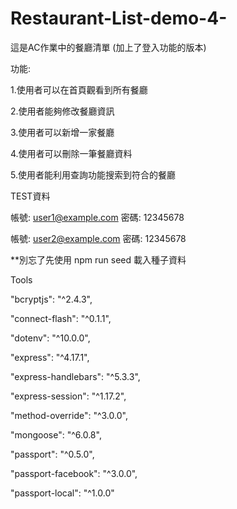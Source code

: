# Restaurant-List-demo-4-
這是AC作業中的餐廳清單 (加上了登入功能的版本)

功能: 

1.使用者可以在首頁觀看到所有餐廳 

2.使用者能夠修改餐廳資訊

3.使用者可以新增一家餐廳

4.使用者可以刪除一筆餐廳資料

5.使用者能利用查詢功能搜索到符合的餐廳


TEST資料

  帳號: user1@example.com
  密碼: 12345678

  帳號: user2@example.com
  密碼: 12345678

**別忘了先使用  npm run seed 載入種子資料

Tools

  "bcryptjs": "^2.4.3",
  
  "connect-flash": "^0.1.1",
  
  "dotenv": "^10.0.0",
  
  "express": "^4.17.1",
  
  "express-handlebars": "^5.3.3",
  
  "express-session": "^1.17.2",
  
  "method-override": "^3.0.0",
  
  "mongoose": "^6.0.8",
  
  "passport": "^0.5.0",
  
  "passport-facebook": "^3.0.0",
  
  "passport-local": "^1.0.0"
